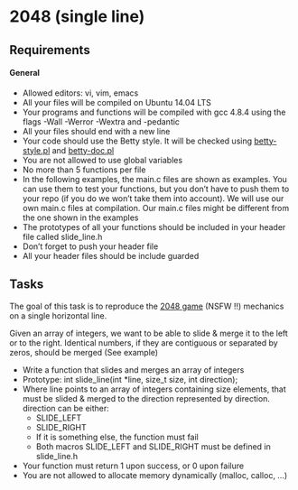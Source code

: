 # 2048 (single line)


## Requirements

#### General

- Allowed editors: vi, vim, emacs
- All your files will be compiled on Ubuntu 14.04 LTS
- Your programs and functions will be compiled with gcc 4.8.4 using the flags -Wall -Werror -Wextra and -pedantic
- All your files should end with a new line
- Your code should use the Betty style. It will be checked using [betty-style.pl](https://github.com/holbertonschool/Betty/blob/master/betty-style.pl) and [betty-doc.pl](https://github.com/holbertonschool/Betty/blob/master/betty-doc.pl)
- You are not allowed to use global variables
- No more than 5 functions per file
- In the following examples, the main.c files are shown as examples. You can use them to test your functions, but you don’t have to push them to your repo (if you do we won’t take them into account). We will use our own main.c files at compilation. Our main.c files might be different from the one shown in the examples
- The prototypes of all your functions should be included in your header file called slide_line.h
- Don’t forget to push your header file
- All your header files should be include guarded


## Tasks

The goal of this task is to reproduce the [2048 game](https://play2048.co/) (NSFW !!) mechanics on a single horizontal line.

Given an array of integers, we want to be able to slide & merge it to the left or to the right. Identical numbers, if they are contiguous or separated by zeros, should be merged (See example)

   - Write a function that slides and merges an array of integers
   - Prototype: int slide_line(int *line, size_t size, int direction);
   - Where line points to an array of integers containing size elements, that must be slided & merged to the direction represented by direction. direction can be either:
      - SLIDE_LEFT
      - SLIDE_RIGHT
      - If it is something else, the function must fail
      - Both macros SLIDE_LEFT and SLIDE_RIGHT must be defined in slide_line.h
   - Your function must return 1 upon success, or 0 upon failure
   - You are not allowed to allocate memory dynamically (malloc, calloc, …)


